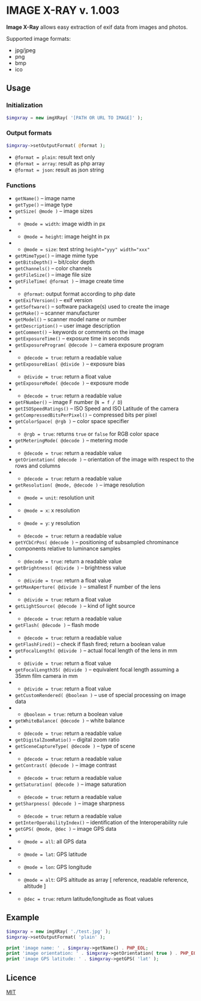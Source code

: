 # IMAGE X-RAY v. 1.003

__Image X-Ray__ allows easy extraction of exif data from images and photos.

Supported image formats:
* jpg/jpeg
* png
* bmp
* ico

## Usage

### Initialization

```php
$imgxray = new imgXRay( '[PATH OR URL TO IMAGE]' );
```

### Output formats

```php
$imgxray->setOutputFormat( @format );
```

* `@format = plain`: result text only
* `@format = array`: result as php array
* `@format = json`: result as json string

### Functions

* `getName()` – image name
* `getType()` – image type
* `getSize( @mode )` – image sizes
* * `@mode = width`: image width in px
* * `@mode = height`: image height in px
* * `@mode = size`: text string `height="yyy" width="xxx"`
* `getMimeType()` – image mime type
* `getBitsDepth()` – bit/color depth
* `getChannels()` – color channels
* `getFileSize()` – image file size
* `getFileTime( @format )` – image create time
* * `@format`: output format according to php date
* `getExifVersion()` – exif version
* `getSoftware()` – software package(s) used to create the image
* `getMake()` – scanner manufacturer
* `getModel()` – scanner model name or number
* `getDescription()` – user image description
* `getComment()` – keywords or comments on the image
* `getExposureTime()` – exposure time in seconds
* `getExposureProgram( @decode )` – camera exposure program
* * `@decode = true`: return a readable value
* `getExposureBias( @divide )` – exposure bias
* * `@divide = true`: return a float value
* `getExposureMode( @decode )` – exposure mode
* * `@decode = true`: return a readable value
* `getFNumber()` – image F number (`N = f / D`)
* `getISOSpeedRatings()` – ISO Speed and ISO Latitude of the camera
* `getCompressedBitsPerPixel()` – compressed bits per pixel
* `getColorSpace( @rgb )` – color space specifier
* * `@rgb = true`: returns `true` or `false` for RGB color space
* `getMeteringMode( @decode )` – metering mode
* * `@decode = true`: return a readable value
* `getOrientation( @decode )` – orientation of the image with respect to the rows and columns
* * `@decode = true`: return a readable value
* `getResolution( @mode, @decode )` – image resolution
* * `@mode = unit`: resolution unit
* * `@mode = x`: x resolution
* * `@mode = y`: y resolution
* * `@decode = true`: return a readable value
* `getYCbCrPos( @decode )` – positioning of subsampled chrominance components relative to luminance samples
* * `@decode = true`: return a readable value
* `getBrightness( @divide )` – brightness value
* * `@divide = true`: return a float value
* `getMaxAperture( @divide )` – smallest F number of the lens
* * `@divide = true`: return a float value
* `getLightSource( @decode )` – kind of light source
* * `@decode = true`: return a readable value
* `getFlash( @decode )` – flash mode
* * `@decode = true`: return a readable value
* `getFlashFired()` – check if flash fired; return a boolean value
* `getFocalLength( @divide )` – actual focal length of the lens in mm
* * `@divide = true`: return a float value
* `getFocalLength35( @divide )` – equivalent focal length assuming a 35mm film camera in mm
* * `@divide = true`: return a float value
* `getCustomRendered( @boolean )` – use of special processing on image data
* * `@boolean = true`: return a boolean value
* `getWhiteBalance( @decode )` – white balance
* * `@decode = true`: return a readable value
* `getDigitalZoomRatio()` – digital zoom ratio
* `getSceneCaptureType( @decode )` – type of scene
* * `@decode = true`: return a readable value
* `getContrast( @decode )` – image contrast
* * `@decode = true`: return a readable value
* `getSaturation( @decode )` – image saturation
* * `@decode = true`: return a readable value
* `getSharpness( @decode )` – image sharpness
* * `@decode = true`: return a readable value
* `getInterOperabilityIndex()` – identification of the Interoperability rule
* `getGPS( @mode, @dec )` – image GPS data
* * `@mode = all`: all GPS data
* * `@mode = lat`: GPS latitude
* * `@mode = lon`: GPS longitude
* * `@mode = alt`: GPS altitude as array [ reference, readable reference, altitude ]
* * `@dec = true`: return latitude/longitude as float values

## Example

```php
$imgxray = new imgXRay( './test.jpg' );
$imgxray->setOutputFormat( 'plain' );

print 'image name: ' . $imgxray->getName() . PHP_EOL;
print 'image orientation: ' . $imgxray->getOrientation( true ) . PHP_EOL;
print 'image GPS latitude: ' . $imgxray->getGPS( 'lat' );
```

## Licence

[MIT](COPYING)
